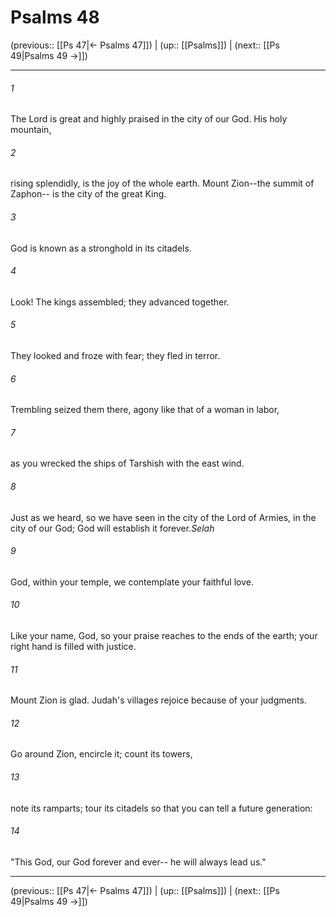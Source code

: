 # Psalms 48

(previous:: [[Ps 47|← Psalms 47]]) | (up:: [[Psalms]]) | (next:: [[Ps 49|Psalms 49 →]])

***


###### 1 
The Lord is great and highly praised in the city of our God. His holy mountain, 

###### 2 
rising splendidly, is the joy of the whole earth. Mount Zion--the summit of Zaphon-- is the city of the great King. 

###### 3 
God is known as a stronghold in its citadels. 

###### 4 
Look! The kings assembled; they advanced together. 

###### 5 
They looked and froze with fear; they fled in terror. 

###### 6 
Trembling seized them there, agony like that of a woman in labor, 

###### 7 
as you wrecked the ships of Tarshish with the east wind. 

###### 8 
Just as we heard, so we have seen in the city of the Lord of Armies, in the city of our God; God will establish it forever._Selah_ 

###### 9 
God, within your temple, we contemplate your faithful love. 

###### 10 
Like your name, God, so your praise reaches to the ends of the earth; your right hand is filled with justice. 

###### 11 
Mount Zion is glad. Judah's villages rejoice because of your judgments. 

###### 12 
Go around Zion, encircle it; count its towers, 

###### 13 
note its ramparts; tour its citadels so that you can tell a future generation: 

###### 14 
"This God, our God forever and ever-- he will always lead us."

***

(previous:: [[Ps 47|← Psalms 47]]) | (up:: [[Psalms]]) | (next:: [[Ps 49|Psalms 49 →]])
